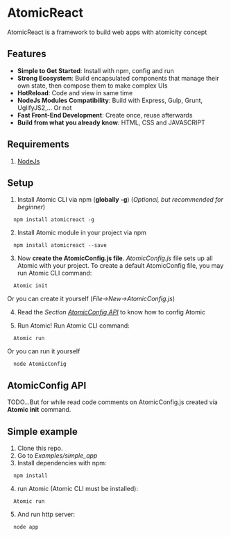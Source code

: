 # AtomicReact

AtomicReact is a framework to build web apps with atomicity concept

## Features

* **Simple to Get Started**: Install with npm, config and run
* **Strong Ecosystem**: Build encapsulated components that manage their own state, then compose them to make complex UIs
* **HotReload**: Code and view in same time
* **NodeJs Modules Compatibility**: Build with Express, Gulp, Grunt, UglifyJS2,... Or not
* **Fast Front-End Development**: Create once, reuse afterwards
* **Build from what you already know**: HTML, CSS and JAVASCRIPT

## Requirements
1. [NodeJs](https://nodejs.org)

## Setup
1. Install Atomic CLI via npm (**globally -g**) (*Optional, but recommended for beginner*)
```
  npm install atomicreact -g
```
2. Install Atomic module in your project via npm
```
  npm install atomicreact --save
```
3. Now **create the AtomicConfig.js file**. *AtomicConfig.js* file sets up all Atomic with your project. To create a default AtomicConfig file, you may run Atomic CLI command:
```
  Atomic init
```
Or you can create it yourself (*File->New->AtomicConfig.js*)

4. Read the *Section [AtomicConfig API](#atomicconfig-api)* to know how to config Atomic

5. Run Atomic! Run Atomic CLI command:
```
  Atomic run
```
Or you can run it yourself
```
  node AtomicConfig
```

## AtomicConfig API
  TODO...But for while read code comments on AtomicConfig.js created via **Atomic init** command.

## Simple example
1. Clone this repo.
2. Go to *Examples/simple_app*
3. Install dependencies with npm:
```
  npm install
```
4. run Atomic (Atomic CLI must be installed):
```
  Atomic run
```
5. And run http server:
```
  node app
```
